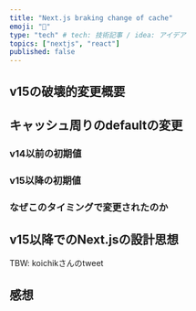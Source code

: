 ```yaml
---
title: "Next.js braking change of cache"
emoji: "🚀"
type: "tech" # tech: 技術記事 / idea: アイデア
topics: ["nextjs", "react"]
published: false
---
```


## v15の破壊的変更概要

## キャッシュ周りのdefaultの変更

### v14以前の初期値

### v15以降の初期値

### なぜこのタイミングで変更されたのか

## v15以降でのNext.jsの設計思想

TBW: koichikさんのtweet

## 感想
